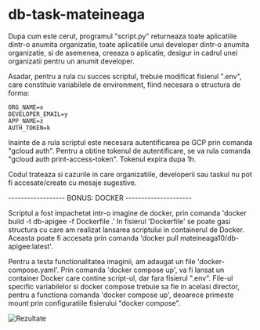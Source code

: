 # db-task-mateineaga

Dupa cum este cerut, programul "script.py" returneaza toate aplicatiile dintr-o anumita organizatie, toate aplicatiile unui developer dintr-o anumita organizatie, si de asemenea, creeaza o aplicatie, desigur in cadrul unei organizatii pentru un anumit developer.

Asadar, pentru a rula cu succes scriptul, trebuie modificat fisierul ".env", care constituie variabilele de environment, fiind necesara o structura de forma:

```
ORG_NAME=x 
DEVELOPER_EMAIL=y
APP_NAME=z
AUTH_TOKEN=k
```

Inainte de a rula scriptul este necesara autentificarea pe GCP prin comanda "gcloud auth". Pentru a obtine tokenul de autentificare, se va rula comanda "gcloud auth print-access-token". Tokenul expira dupa 1h.

Codul trateaza si cazurile in care organizatiile, developerii sau taskul nu pot fi accesate/create cu mesaje sugestive.

------------------ BONUS: DOCKER ---------------------

Scriptul a fost impachetat intr-o imagine de docker, prin comanda 'docker build -t db-apigee -f Dockerfile .' In fisierul 'Dockerfile' se poate gasi structura cu care am realizat lansarea scriptului in containerul de Docker. Aceasta poate fi accesata prin comanda 'docker pull mateineaga10/db-apigee:latest'. 

Pentru a testa functionalitatea imaginii, am adaugat un file 'docker-compose.yaml'. Prin comanda 'docker compose up', va fi lansat un container Docker care contine script-ul, dar fara fisierul ".env". File-ul specific variabilelor si docker compose trebuie sa fie in acelasi director, pentru a functiona comanda 'docker compose up', deoarece primeste mount prin configuratiile fisierului "docker compose".

![Rezultate](rezultate/task.png)
